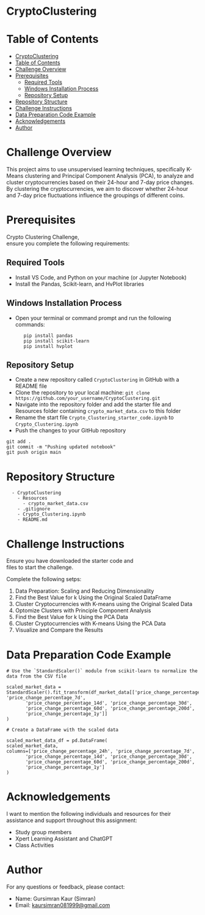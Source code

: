 # CryptoClustering


# Table of Contents

- [CryptoClustering](#cryptoclustering)
- [Table of Contents](#table-of-contents)
- [Challenge Overview](#challenge-overview)
- [Prerequisites](#prerequisites)
  - [Required Tools](#required-tools)
  - [Windows Installation Process](#windows-installation-process)
  - [Repository Setup](#repository-setup)
- [Repository Structure](#repository-structure)
- [Challenge Instructions](#challenge-instructions)
- [Data Preparation Code Example](#data-preparation-code-example)
- [Acknowledgements](#acknowledgements)
- [Author](#author)


# Challenge Overview
This project aims to use unsupervised learning techniques, specifically K-Means clustering and Principal Component Analysis (PCA), to analyze and cluster cryptocurrencies based on their 24-hour and 7-day price changes. By clustering the cryptocurrencies, we aim to discover whether 24-hour and 7-day price fluctuations influence the groupings of different coins.


# Prerequisites

Crypto Clustering Challenge, ensure you complete the following requirements:

## Required Tools
- Install VS Code, and Python on your machine (or Jupyter Notebook)
- Install the Pandas, Scikit-learn, and HvPlot libraries

## Windows Installation Process
- Open your terminal or command prompt and run the following commands:

  ```
     pip install pandas
     pip install scikit-learn
     pip install hvplot
   ```

## Repository Setup
  - Create a new repository called ```CryptoClustering``` in GitHub with a README file
  - Clone the repository to your local machine: ```git clone https://github.com/your_username/CryptoClustering.git```
  - Navigate into the repository folder and add the starter file and Resources folder containing ```crypto_market_data.csv``` to this folder 
  - Rename the start file ```Crypto_Clustering_starter_code.ipynb``` to ```Crypto_Clustering.ipynb``` 
  - Push the changes to your GitHub repository
```
git add .
git commit -m "Pushing updated notebook"
git push origin main
```

# Repository Structure
```
  - CryptoClustering
    - Resources
      - crypto_market_data.csv
    - .gitignore
    - Crypto_Clustering.ipynb
    - README.md
```


# Challenge Instructions

Ensure you have downloaded the starter code and files to start the challenge.


Complete the following setps:

  1. Data Preparation: Scaling and Reducing Dimensionality 
  2. Find the Best Value for k Using the Original Scaled DataFrame
  3. Cluster Cryptocurrencies with K-means using the Original Scaled Data
  4. Optomize Clusters with Principle Component Analysis
  5. Find the Best Value for k Using the PCA Data
  6. Cluster Cryptocurrencies with K-means Using the PCA Data
  7. Visualize and Compare the Results 


# Data Preparation Code Example

```VS Code
# Use the `StandardScaler()` module from scikit-learn to normalize the data from the CSV file

scaled_market_data = StandardScaler().fit_transform(df_market_data[['price_change_percentage_24h', 'price_change_percentage_7d',
       'price_change_percentage_14d', 'price_change_percentage_30d',
       'price_change_percentage_60d', 'price_change_percentage_200d',
       'price_change_percentage_1y']]
)

# Create a DataFrame with the scaled data

scaled_market_data_df = pd.DataFrame(
scaled_market_data,
columns=['price_change_percentage_24h', 'price_change_percentage_7d',
       'price_change_percentage_14d', 'price_change_percentage_30d',
       'price_change_percentage_60d', 'price_change_percentage_200d',
       'price_change_percentage_1y']
)
```


# Acknowledgements

I want to mention the following individuals and resources for their assistance and support throughout this assignment: 
- Study group members
- Xpert Learning Assistant and ChatGPT
- Class Activities 


# Author

For any questions or feedback, please contact:
- Name: Gursimran Kaur (Simran)
- Email: kaursimran081999@gmail.com
